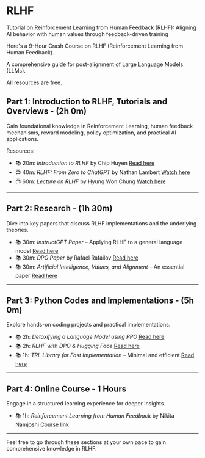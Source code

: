 # RLHF

Tutorial on Reinforcement Learning from Human Feedback (RLHF): Aligning AI behavior with human values through feedback-driven training


Here's a 9-Hour Crash Course on RLHF (Reinforcement Learning from Human Feedback).

A comprehensive guide for post-alignment of Large Language Models (LLMs). 

All resources are free.

## Part 1: Introduction to RLHF, Tutorials and Overviews - (2h 0m)

Gain foundational knowledge in Reinforcement Learning, human feedback mechanisms, reward modeling, policy optimization, and practical AI applications.


Resources:
- 📚 20m: *Introduction to RLHF* by Chip Huyen [Read here](https://t.ly/kt7vZ)
- 📺 40m: *RLHF: From Zero to ChatGPT* by Nathan Lambert [Watch here](https://t.ly/gOj_-)
- 📺 60m: *Lecture on RLHF* by Hyung Won Chung [Watch here](https://t.ly/S4LWN)

---

## Part 2: Research - (1h 30m)

Dive into key papers that discuss RLHF implementations and the underlying theories.

- 📚 30m: *InstructGPT Paper* – Applying RLHF to a general language model [Read here](https://t.ly/iBARr)
- 📚 30m: *DPO Paper* by Rafael Rafailov [Read here](https://arxiv.org/pdf/2305.18290)
- 📚 30m: *Artificial Intelligence, Values, and Alignment* – An essential paper [Read here](https://t.ly/DLxNM)
---

## Part 3: Python Codes and Implementations - (5h 0m)

Explore hands-on coding projects and practical implementations.

- 📚 2h: *Detoxifying a Language Model using PPO* [Read here](https://shorturl.at/o2X31)
- 📚 2h: *RLHF with DPO & Hugging Face* [Read here](https://shorturl.at/q1Brq)
- 📚 1h: *TRL Library for Fast Implementation* – Minimal and efficient [Read here](https://shorturl.at/ezzvU)

---

## Part 4: Online Course - 1 Hours

Engage in a structured learning experience for deeper insights.

- 📚 1h: *Reinforcement Learning from Human Feedback* by Nikita Namjoshi [Course link](https://www.deeplearning.ai/short-courses/reinforcement-learning-from-human-feedback/)

---

Feel free to go through these sections at your own pace to gain comprehensive knowledge in RLHF.